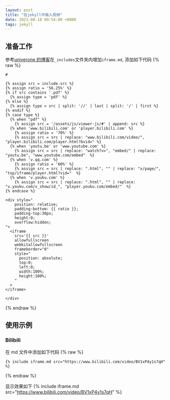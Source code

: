 ```yaml
---
layout: post
title: "在jekyll中插入视频"
date: 2021-08-18 09:54:00 +0800
tags: jekyll
---
```


## 准备工作

参考[univerone 的博客](https://wechaty.js.org/2020/08/24/add-video-to-wechaty-blog/)在`_includes`文件夹内增加`iframe.md`, 添加如下代码
{% raw %}

```liquid
#

{% assign src = include.src %}
{% assign ratio = '56.25%' %}
{% if src contains '.pdf' %}
  {% assign type = 'pdf' %}
{% else %}
  {% assign type = src | split: '//' | last | split: '/' | first %}
{% endif %}
{% case type %}
  {% when "pdf" %}
    {% assign src = '/assets/js/viewer-js/#' | append: src %}
  {% when 'www.bilibili.com' or 'player.bilibili.com' %}
    {% assign ratio = '70%' %}
    {% assign src = src | replace: "www.bilibili.com/video/", "player.bilibili.com/player.html?bvid=" %}
  {% when 'youtu.be' or 'www.youtube.com' %}
    {% assign src = src | replace: "watch?v=", "embed/" | replace: "youtu.be", "www.youtube.com/embed"  %}
  {% when 'v.qq.com' %}
    {% assign ratio = '60%' %}
    {% assign src = src | replace: ".html", "" | replace: "x/page/", "txp/iframe/player.html?vid="  %}
  {% when 'v.youku.com' %}
    {% assign src = src | replace: ".html", "" | replace: "v.youku.com/v_show/id_", "player.youku.com/embed/"  %}
{% endcase %}

<div style="
    position: relative;
    padding-bottom: {{ ratio }};
    padding-top:30px;
    height:0;
    overflow:hidden;
">
  <iframe
    src='{{ src }}'
    allowfullscreen
    webkitallowfullscreen
    frameborder="0"
    style="
      position: absolute;
      top:0;
      left:0;
      width:100%;
      height:100%;
    "
  >
</iframe>

</div>
```

{% endraw %}

## 使用示例

### Bilibili

在 md 文件中添加如下代码
{% raw %}

```liquid
{% include iframe.md src="https://www.bilibili.com/video/BV1xP4y1s7qH" %}
```

{% endraw %}

显示效果如下
{% include iframe.md src="https://www.bilibili.com/video/BV1xP4y1s7qH" %}
